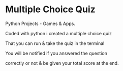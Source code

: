 # Multiple Choice Quiz

Python Projects - Games & Apps.

Coded with python i created a multiple choice quiz

That you can run & take the quiz in the terminal

You will be notified if you answered the question 

correctly or not & be given your total score at the end.
